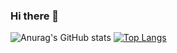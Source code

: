 ### Hi there 👋



![Anurag's GitHub stats](https://github-readme-stats.vercel.app/api?username=NilufarMohammadi1&theme=radical&height=400)
[![Top Langs](https://github-readme-stats.vercel.app/api/top-langs/?username=NilufarMohammadi1&layout=donut-vertical&theme=radical)](https://github.com/anuraghazra/github-readme-stats)
